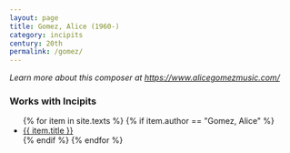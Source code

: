 ```yaml
---
layout: page
title: Gomez, Alice (1960-)
category: incipits
century: 20th
permalink: /gomez/
---
```


*Learn more about this composer at <a href="https://www.alicegomezmusic.com/" target="_blank">https://www.alicegomezmusic.com/</a>*
<br/>

### Works with Incipits
<ul class="texts">
    {% for item in site.texts %}
      {% if item.author == "Gomez, Alice" %}
          <li class="text-title">
          <a href="{{ site.baseurl }}{{ item.url }}">
        {{ item.title }}
              </a>
    </li>
      {% endif %}
    {% endfor %}
</ul>
